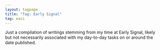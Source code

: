 ```yaml
---
layout: tagpage
title: "Tag: Early Signal"
tag: easi
---
```


Just a compilation of writings stemming from my time at Early Signal, likely but not 
necessarily associated with my day-to-day tasks on or around the date published.
